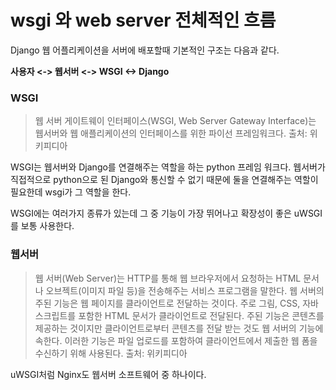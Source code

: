 # wsgi 와 web server 전체적인 흐름
Django 웹 어플리케이션을 서버에 배포할때 기본적인 구조는 다음과 같다.

**사용자 <-> 웹서버 <-> WSGI <-> Django**

### WSGI
>웹 서버 게이트웨이 인터페이스(WSGI, Web Server Gateway Interface)는 웹서버와 웹 애플리케이션의 인터페이스를 위한 파이선 프레임워크다.
>출처: 위키피디아
  
WSGI는 웹서버와 Django를 연결해주는 역할을 하는 python 프레임 워크다. 웹서버가 직접적으로 python으로 된 Django와 통신할 수 없기 때문에 둘을 연결해주는 역할이 필요한데 wsgi가 그 역할을 한다.  

WSGI에는 여러가지 종류가 있는데 그 중 기능이 가장 뛰어나고 확장성이 좋은 uWSGI를 보통 사용한다.

### 웹서버
>웹 서버(Web Server)는 HTTP를 통해 웹 브라우저에서 요청하는 HTML 문서나 오브젝트(이미지 파일 등)을 전송해주는 서비스 프로그램을 말한다.
>웹 서버의 주된 기능은 웹 페이지를 클라이언트로 전달하는 것이다. 주로 그림, CSS, 자바스크립트를 포함한 HTML 문서가 클라이언트로 전달된다.
>주된 기능은 콘텐츠를 제공하는 것이지만 클라이언트로부터 콘텐츠를 전달 받는 것도 웹 서버의 기능에 속한다. 이러한 기능은 파일 업로드를 포함하여 클라이언트에서 제출한 웹 폼을 수신하기 위해 사용된다.
>출처: 위키피디아

uWSGI처럼 Nginx도 웹서버 소프트웨어 중 하나이다.
